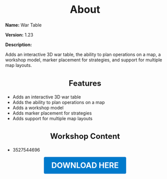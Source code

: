 <h1 style="text-align:center; font-size:2rem; font-weight:bold;">About</h1>

**Name:**
War Table

**Version:**
1.23

**Description:**

Adds an interactive 3D war table, the ability to plan operations on a map, a workshop model, marker placement for strategies, and support for multiple map layouts.

<h2 style="text-align:center; font-size:1.5rem; font-weight:bold;">Features</h2>

- Adds an interactive 3D war table
- Adds the ability to plan operations on a map
- Adds a workshop model
- Adds marker placement for strategies
- Adds support for multiple map layouts


<h2 style="text-align:center; font-size:1.5rem; font-weight:bold;">Workshop Content</h2>

- 3527544696





<p align="center"><a href="https://github.com/LiliaFramework/Modules/raw/refs/heads/gh-pages/wartable.zip" style="display:inline-block;padding:12px 24px;font-size:1.5rem;font-weight:bold;text-decoration:none;color:#fff;background-color:var(--md-primary-fg-color,#007acc);border-radius:4px;">DOWNLOAD HERE</a></p>